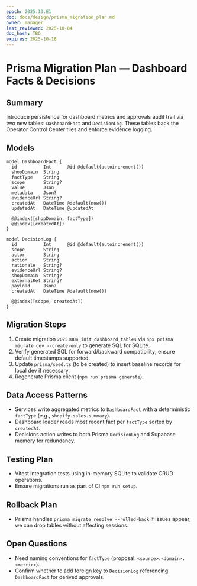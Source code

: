 ```yaml
---
epoch: 2025.10.E1
doc: docs/design/prisma_migration_plan.md
owner: manager
last_reviewed: 2025-10-04
doc_hash: TBD
expires: 2025-10-18
---
```


# Prisma Migration Plan — Dashboard Facts & Decisions

## Summary

Introduce persistence for dashboard metrics and approvals audit trail via two new tables: `DashboardFact` and `DecisionLog`. These tables back the Operator Control Center tiles and enforce evidence logging.

## Models

```prisma
model DashboardFact {
  id          Int      @id @default(autoincrement())
  shopDomain  String
  factType    String
  scope       String?
  value       Json
  metadata    Json?
  evidenceUrl String?
  createdAt   DateTime @default(now())
  updatedAt   DateTime @updatedAt

  @@index([shopDomain, factType])
  @@index([createdAt])
}

model DecisionLog {
  id          Int      @id @default(autoincrement())
  scope       String
  actor       String
  action      String
  rationale   String?
  evidenceUrl String?
  shopDomain  String?
  externalRef String?
  payload     Json?
  createdAt   DateTime @default(now())

  @@index([scope, createdAt])
}
```

## Migration Steps

1. Create migration `20251004_init_dashboard_tables` via `npx prisma migrate dev --create-only` to generate SQL for SQLite.
2. Verify generated SQL for forward/backward compatibility; ensure default timestamps supported.
3. Update `prisma/seed.ts` (to be created) to insert baseline records for local dev if necessary.
4. Regenerate Prisma client (`npm run prisma generate`).

## Data Access Patterns

- Services write aggregated metrics to `DashboardFact` with a deterministic `factType` (e.g., `shopify.sales.summary`).
- Dashboard loader reads most recent fact per `factType` sorted by `createdAt`.
- Decisions action writes to both Prisma `DecisionLog` and Supabase memory for redundancy.

## Testing Plan

- Vitest integration tests using in-memory SQLite to validate CRUD operations.
- Ensure migrations run as part of CI `npm run setup`.

## Rollback Plan

- Prisma handles `prisma migrate resolve --rolled-back` if issues appear; we can drop tables without affecting sessions.

## Open Questions

- Need naming conventions for `factType` (proposal: `<source>.<domain>.<metric>`).
- Confirm whether to add foreign key to `DecisionLog` referencing `DashboardFact` for derived approvals.
